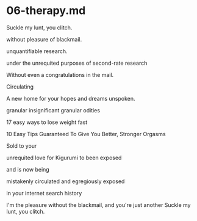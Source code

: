 # 06-therapy.md

Suckle my lunt, you clitch.

without pleasure of blackmail. 

unquantifiable research.

under the unrequited purposes of second-rate research

Without even a congratulations in the mail.

Circulating

A new home for your hopes and dreams unspoken.

granular
insignificant granular odities

17 easy ways to lose weight fast

10 Easy Tips Guaranteed To Give You Better, Stronger Orgasms

Sold to your

 unrequited love for Kigurumi to been exposed

 and is now being

mistakenly circulated and egregiously exposed

in your internet search history

I'm the pleasure without the blackmail, and you're just another  Suckle my lunt, you clitch.
